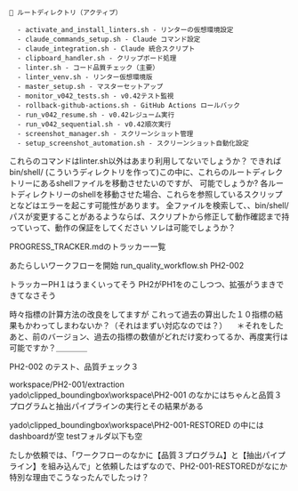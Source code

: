 
```
📁 ルートディレクトリ（アクティブ）

  - activate_and_install_linters.sh - リンターの仮想環境設定
  - claude_commands_setup.sh - Claude コマンド設定
  - claude_integration.sh - Claude 統合スクリプト
  - clipboard_handler.sh - クリップボード処理
  - linter.sh - コード品質チェック（主要）
  - linter_venv.sh - リンター仮想環境版
  - master_setup.sh - マスターセットアップ
  - monitor_v042_tests.sh - v0.42テスト監視
  - rollback-github-actions.sh - GitHub Actions ロールバック
  - run_v042_resume.sh - v0.42レジューム実行
  - run_v042_sequential.sh - v0.42順次実行
  - screenshot_manager.sh - スクリーンショット管理
  - setup_screenshot_automation.sh - スクリーンショット自動化設定
```
  これらのコマンドはlinter.sh以外はあまり利用してないでしょうか？
  できればbin/shell/ (こういうディレクトリを作って)この中に、これらのルートディレクトリーにあるshellファイルを移動させたいのですが、 可能でしょうか? 
   各ルートディレクトリーのshellを移動させた場合、これらを参照しているスクリップとなどはエラーを起こす可能性があります。 全ファイルを検索して、、bin/shell/パスが変更することがあるようならば、スクリプトから修正して動作確認まで持っていって、動作の保証をしてください
   ソレは可能でしょうか？


PROGRESS_TRACKER.mdのトラッカー一覧

あたらしいワークフローを開始
run_quality_workflow.sh PH2-002


トラッカーPH１はうまくいってそう
PH2がPH1をのこしつつ、拡張がうまきできてなさそう



時々指標の計算方法の改良をしてますが
これって過去の算出した１０指標の結果もかわってしまわないか？（それはまずい対応なのでは？）
　＊それをしたあと、前のバージョン、過去の指標の数値がどれだけ変わってるか、再度実行は可能ですか？＿＿＿＿

 PH2-002
のテスト、品質チェック３


workspace/PH2-001/extraction
yado\clipped_boundingbox\workspace\PH2-001
のなかにはちゃんと品質３プログラムと抽出パイプラインの実行とその結果がある

yado\clipped_boundingbox\workspace\PH2-001-RESTORED
の中にはdashboardが空
testフォルダ以下も空


たしか依頼では、「ワークフローのなかに【品質３プログラム】と【抽出パイプライン】を組み込んで」と依頼したはずなので、PH2-001-RESTOREDがなにか特別な理由でこうなったんでしたっけ？

